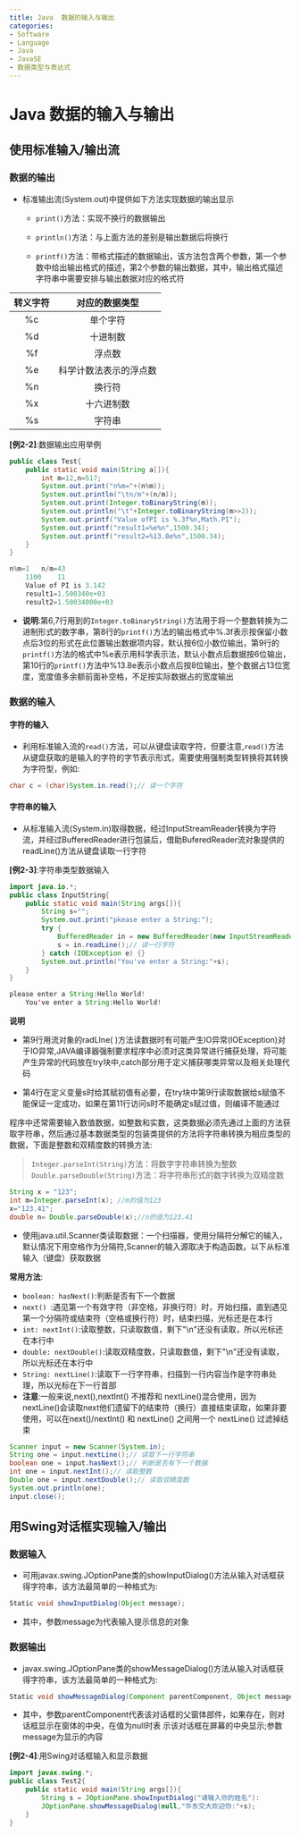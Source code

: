 ```yaml
---
title: Java  数据的输入与输出
categories:
- Software
- Language
- Java
- JavaSE
- 数据类型与表达式
---
```

# Java  数据的输入与输出

## 使用标准输入/输出流

### 数据的输出

- 标准输出流(System.out)中提供如下方法实现数据的输出显示
    - `print()`方法：实现不换行的数据输出
    - `println()`方法：与上面方法的差别是输出数据后将换行

    - `printf()`方法：带格式描述的数据输出，该方法包含两个参数，第一个参数中给出输出格式的描述，第2个参数的输出数据，其中，输出格式描述字符串中需要安排与输出数据对应的格式符

转义字符 |对应的数据类型
:---:|:---:
%c	|单个字符
%d	|十进制数
%f	|浮点数
%e	|科学计数法表示的浮点数
%n	|换行符
%x	|十六进制数
%s	|字符串

**[例2-2]**:数据输出应用举例

```java
public class Test{
    public static void main(String a[]){
        int m=12,n=517;
        System.out.print("n%m="+(n%m));
        System.out.println("\tn/m"+(n/m));
        System.out.print(Integer.toBinaryString(m));
        System.out.println("\t"+Integer.toBinaryString(m>>2));
        System.out.printf("Value ofPI is %.3f%n,Math.PI");
        System.out.printf("result1=%e%n",1500.34);
        System.out.printf("result2=%13.8e%n",1500.34);
    }
}

n%m=1	n/m=43
    1100	11
    Value of PI is 3.142
    result1=1.500340e+03
    result2=1.50034000e+03
```

- **说明**:第6,7行用到的`Integer.toBinaryString()`方法用于将一个整数转换为二进制形式的数字串，第8行的`printf()`方法的输出格式中%.3f表示按保留小数点后3位的形式在此位置输出数据项内容，默认按6位小数位输出，第9行的`printf()`方法的格式中%e表示用科学表示法，默认小数点后数据按6位输出，第10行的`printf()`方法中%13.8e表示小数点后按8位输出，整个数据占13位宽度，宽度值多余额前面补空格，不足按实际数据占的宽度输出

### 数据的输入

#### 字符的输入

- 利用标准输入流的`read()`方法，可以从键盘读取字符，但要注意,`read()`方法从键盘获取的是输入的字符的字节表示形式，需要使用强制类型转换将其转换为字符型，例如:

```java
char c = (char)System.in.read();// 读一个字符
```

#### 字符串的输入

- 从标准输入流(System.in)取得数据，经过InputStreamReader转换为字符流，并经过BufferedReader进行包装后，借助BuferedReader流对象提供的readLine()方法从键盘读取一行字符

**[例2-3]**:字符串类型数据输入

```java
import java.io.*;
public class InputString{
    public static void main(String args[]){
        String s="";
        System.out.print("pkease enter a String:");
        try {
            BufferedReader in = new BufferedReader(new InputStreamReader(System.in));
            s = in.readLine();// 读一行字符
        } catch (IOException e) {}
        System.out.println("You've enter a String:"+s);
    }
}

please enter a String:Hello World!
    You've enter a String:Hello World!
```

**说明**

- 第9行用流对象的radLIne( )方法读数据时有可能产生IO异常(IOException)对于IO异常,JAVA编译器强制要求程序中必须对这类异常进行捕获处理，将可能产生异常的代码放在try块中,catch部分用于定义捕获哪类异常以及相关处理代码

- 第4行在定义变量s时给其赋初值有必要，在try块中第9行读取数据给s赋值不能保证一定成功，如果在第11行访问s时不能确定s赋过值，则编译不能通过

程序中还常需要输入数值数据，如整数和实数，这类数据必须先通过上面的方法获取字符串，然后通过基本数据类型的包装类提供的方法将字符串转换为相应类型的数据，下面是整数和双精度数的转换方法:

>   `Integer.parseInt(String)`方法：将数字字符串转换为整数
`Double.parseDouble(String)`方法：将字符串形式的数字转换为双精度数

```java
String x = "123";
int m=Integer.parseInt(x); //m的值为123
x="123.41";
double n= Double.parseDouble(x);//n的值为123.41
```

- 使用java.util.Scanner类读取数据：一个扫描器，使用分隔符分解它的输入，默认情况下用空格作为分隔符,Scanner的输入源取决于构造函数。以下从标准输入（键盘）获取数据

**常用方法**:

- `boolean: hasNext()`:判断是否有下一个数据
- `next() `:遇见第一个有效字符（非空格，非换行符）时，开始扫描，直到遇见第一个分隔符或结束符（空格或换行符）时，结束扫描，光标还是在本行
- `int: nextInt()`:读取整数，只读取数值，剩下"\n"还没有读取，所以光标还在本行中
- `double: nextDouble()`:读取双精度数，只读取数值，剩下"\n"还没有读取，所以光标还在本行中
- `String: nextLine()`:读取下一行字符串，扫描到一行内容当作是字符串处理，所以光标在下一行首部
- **注意**:一般来说,next(),nextInt() 不推荐和 nextLine()混合使用，因为nextLine()会读取next他们遗留下的结束符（换行）直接结束读取，如果非要使用，可以在next()/nextInt() 和 nextLine() 之间用一个 nextLine() 过滤掉结束

```java
Scanner input = new Scanner(System.in);
String one = input.nextLine();// 读取下一行字符串
boolean one = input.hasNext();// 判断是否有下一个数据
int one = input.nextInt();// 读取整数
Double one = input.nextDouble();// 读取双精度数
System.out.println(one);
input.close();
```

## 用Swing对话框实现输入/输出

### 数据输入

- 可用javax.swing.JOptionPane类的showInputDialog()方法从输入对话框获得字符串，该方法最简单的一种格式为:

```java
Static void showInputDialog(Object message);
```

- 其中，参数message为代表输入提示信息的对象

### 数据输出

- javax.swing.JOptionPane类的showMessageDialog()方法从输入对话框获得字符串，该方法最简单的一种格式为:

```java
Static void showMessageDialog(Component parentComponent, Object message)
```

- 其中，参数parentComponent代表该对话框的父窗体部件，如果存在，则对话框显示在窗体的中央，在值为null时表	示该对话框在屏幕的中央显示;参数message为显示的内容

**[例2-4]**:用Swing对话框输入和显示数据

```java
import javax.swing.*;
public class Test2{
    public static void main(String args[]){
        String s = JOptionPane.showInputDialog("请输入你的姓名"):
        JOptionPane.showMessageDialog(null,"华东交大欢迎你:"+s);
    }
}
```